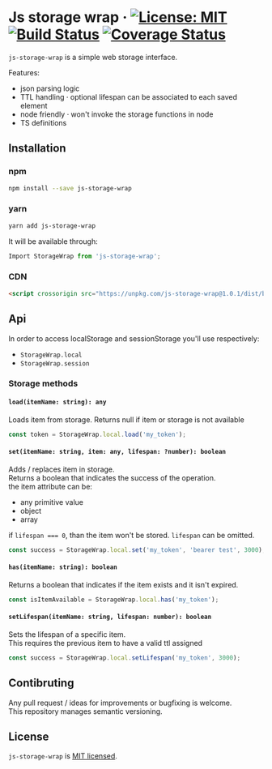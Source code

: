 # Js storage wrap &middot; [![License: MIT](https://img.shields.io/badge/License-MIT-blue.svg)](https://opensource.org/licenses/MIT) [![Build Status](https://travis-ci.org/asulta/js-storage-wrap.svg?branch=master)](https://travis-ci.org/asulta/js-storage-wrap) [![Coverage Status](https://coveralls.io/repos/github/asulta/js-storage-wrap/badge.svg?branch=master)](https://coveralls.io/github/asulta/js-storage-wrap?branch=master)

`js-storage-wrap` is a simple web storage interface.

Features:

- json parsing logic
- TTL handling &middot; optional lifespan can be associated to each saved element
- node friendly &middot; won't invoke the storage functions in node
- TS definitions

## Installation

### npm

```sh
npm install --save js-storage-wrap
```

### yarn

```sh
yarn add js-storage-wrap
```

It will be available through:

```js
Import StorageWrap from 'js-storage-wrap';
```

### CDN

```html
<script crossorigin src="https://unpkg.com/js-storage-wrap@1.0.1/dist/bundle.min.js"></script>
```

## Api

In order to access localStorage and sessionStorage you'll use respectively:

- `StorageWrap.local`
- `StorageWrap.session`

### Storage methods

#### `load(itemName: string): any`

Loads item from storage. Returns null if item or storage is not available

```js
const token = StorageWrap.local.load('my_token');
```

#### `set(itemName: string, item: any, lifespan: ?number): boolean`

Adds / replaces item in storage.\
Returns a boolean that indicates the success of the operation.\
the item attribute can be:

- any primitive value
- object
- array

if `lifespan === 0`, than the item won't be stored. `lifespan` can be omitted.

```js
const success = StorageWrap.local.set('my_token', 'bearer test', 3000); // expires after 3 seconds
```

#### `has(itemName: string): boolean`

Returns a boolean that indicates if the item exists and it isn't expired.

```js
const isItemAvailable = StorageWrap.local.has('my_token');
```

#### `setLifespan(itemName: string, lifespan: number): boolean`

Sets the lifespan of a specific item.\
This requires the previous item to have a valid ttl assigned

```js
const success = StorageWrap.local.setLifespan('my_token', 3000);
```

## Contibruting

Any pull request / ideas for improvements or bugfixing is welcome.\
This repository manages semantic versioning.

## License

`js-storage-wrap` is [MIT licensed](./LICENSE).
